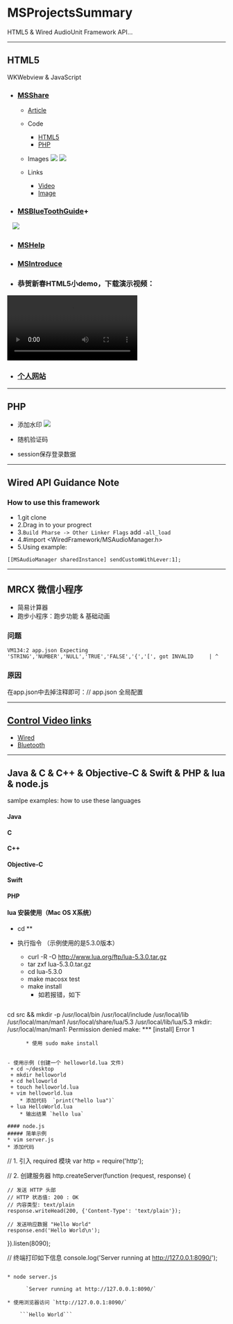 # MSProjectsSummary
HTML5 &amp; Wired AudioUnit Framework API...

---
## HTML5 
WKWebview & JavaScript
- ### [MSShare](http://api.enjoy-plus.com/Home/index/share?id=438&appName=爱雅科技&appDesc=让社交变得更真实!&release_channel=BURN.BW-A&download=下载App&hotListTitle=睡不着～)

  + [Article](#)
  
  + Code
    * [HTML5](#)
    * [PHP](#)
    
  + Images
  ![](MSHTML5/MSShare/share01.png)
  ![](MSHTML5/MSShare/share02.png)
  
  + Links
    + [Video](http://api.enjoy-plus.com/Home/index/share?id=438&appName=%E7%88%B1%E9%9B%85%E7%A7%91%E6%8A%80&appDesc=%E8%AE%A9%E7%A4%BE%E4%BA%A4%E5%8F%98%E5%BE%97%E6%9B%B4%E7%9C%9F%E5%AE%9E!&release_channel=BURN.BW-A&download=%E4%B8%8B%E8%BD%BDApp&hotListTitle=%E7%9D%A1%E4%B8%8D%E7%9D%80%EF%BD%9E)
    + [Image](http://api.enjoy-plus.com/Home/index/share?id=438&appName=%E7%88%B1%E9%9B%85%E7%A7%91%E6%8A%80&appDesc=%E8%AE%A9%E7%A4%BE%E4%BA%A4%E5%8F%98%E5%BE%97%E6%9B%B4%E7%9C%9F%E5%AE%9E!&release_channel=BURN.BW-A&download=%E4%B8%8B%E8%BD%BDApp&hotListTitle=%E7%9D%A1%E4%B8%8D%E7%9D%80%EF%BD%9E)


- ### [MSBlueToothGuide](http://api.enjoy-plus.com/help/MSBlueTooth.html)+
    ![](MSHTML5/MSBlueToothSetting/bluetooth.png)
    
- ### [MSHelp](http://203.88.167.184/help/index.html)

- ### [MSIntroduce](http://api.enjoy-plus.com/help/introduce.html)

- ### 恭贺新春HTML5小demo，下载演示视频：
 ![](MSHTML5/MSHappynewyear/happynewyear.mp4)

- ### [个人网站](http://liujinlongxa.com)

---
## PHP
- 添加水印
![](MSPHP/MSPHPFunction/watermark.png.jpeg)

- 随机验证码
- session保存登录数据

---
## Wired API Guidance Note
### How to use this framework
- 1.git clone  
- 2.Drag in to your progrect  
- 3.`Build Pharse -> Other Linker Flags` add `-all_load`  
- 4.#import <WiredFramework/MSAudioManager.h>  
- 5.Using example:
```ObjC
[[MSAudioManager sharedInstance] sendCustomWithLever:1];
```

---
## MRCX 微信小程序
- 简易计算器
- 跑步小程序：跑步功能 & 基础动画
  
### 问题
```
VM134:2 app.json Expecting 'STRING','NUMBER','NULL','TRUE','FALSE','{','[', got INVALID     | ^
```
### 原因
在app.json中去掉注释即可：// app.json 全局配置


---
## [Control Video links](http://i.youku.com/i/UNTI0MzMwMDQ4?spm=a2h0j.8191423.subscription_wrap.DD~A.s9qhh2)
- [Wired](http://v.youku.com/v_show/id_XMTg4NzY5MTM3Mg==.html?spm=a2hzp.8244740.userfeed.5!2~5~5~5!3~5~A.MWf5qD)
- [Bluetooth](http://v.youku.com/v_show/id_XMTYxMDE4MTg4NA==.html?spm=a2hzp.8244740.userfeed.5!8~5~5~5!3~5~A.MWf5qD)

---
## Java & C & C++ & Objective-C & Swift & PHP & lua & node.js
samlpe examples: how to use these languages

#### Java  
#### C 
#### C++
#### Objective-C
#### Swift
#### PHP

#### lua 安装使用（Mac OS X系统）

- cd **

- 执行指令 （示例使用的是5.3.0版本）
  + curl -R -O http://www.lua.org/ftp/lua-5.3.0.tar.gz  
  + tar zxf lua-5.3.0.tar.gz  
  + cd lua-5.3.0  
  + make macosx test  
  + make install  
    * 如若报错，如下  
    ```ObjC
cd src && mkdir -p /usr/local/bin /usr/local/include /usr/local/lib /usr/local/man/man1 /usr/local/share/lua/5.3 /usr/local/lib/lua/5.3
    mkdir: /usr/local/man/man1: Permission denied
    make: *** [install] Error 1
```
      * 使用 sudo make install
    

- 使用示例 (创建一个 helloworld.lua 文件)
 + cd ~/desktop  
 + mkdir helloworld  
 + cd helloworld  
 + touch helloworld.lua  
 + vim helloworld.lua  
    * 添加代码  `print("hello lua")`
 + lua HelloWorld.lua  
    * 输出结果 `hello lua`
    
#### node.js
##### 简单示例
* vim server.js
* 添加代码
```
// 1. 引入 required 模块
var http = require('http');

// 2. 创建服务器
http.createServer(function (request, response) {

	// 发送 HTTP 头部 
	// HTTP 状态值: 200 : OK
	// 内容类型: text/plain
	response.writeHead(200, {'Content-Type': 'text/plain'});

	// 发送响应数据 "Hello World"
	response.end('Hello World\n');
}).listen(8090);

// 终端打印如下信息
console.log('Server running at http://127.0.0.1:8090/');
```

* node server.js

	  `Server running at http://127.0.0.1:8090/`
  
* 使用浏览器访问 `http://127.0.0.1:8090/`
	
	```Hello World```
